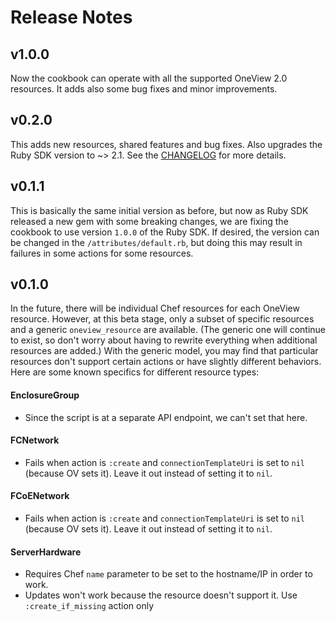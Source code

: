 # Release Notes

## v1.0.0
Now the cookbook can operate with all the supported OneView 2.0 resources. It adds also some bug fixes and minor improvements.

## v0.2.0
This adds new resources, shared features and bug fixes. Also upgrades the Ruby SDK version to ~> 2.1. See the [CHANGELOG](CHANGELOG.md) for more details.

## v0.1.1
This is basically the same initial version as before, but now as Ruby SDK released a new gem with some breaking changes, we are fixing the cookbook to use version `1.0.0` of the Ruby SDK.
If desired, the version can be changed in the `/attributes/default.rb`, but doing this may result in failures in some actions for some resources.

## v0.1.0

In the future, there will be individual Chef resources for each OneView resource.
However, at this beta stage, only a subset of specific resources and a generic `oneview_resource` are available.
(The generic one will continue to exist, so don't worry about having to rewrite everything when additional resources are added.)
With the generic model, you may find that particular resources don't support certain actions or have slightly different behaviors.
Here are some known specifics for different resource types:

#### EnclosureGroup
 - Since the script is at a separate API endpoint, we can't set that here.

#### FCNetwork
 - Fails when action is `:create` and `connectionTemplateUri` is set to `nil` (because OV sets it). Leave it out instead of setting it to `nil`.

#### FCoENetwork
 - Fails when action is `:create` and `connectionTemplateUri` is set to `nil` (because OV sets it). Leave it out instead of setting it to `nil`.

#### ServerHardware
 - Requires Chef `name` parameter to be set to the hostname/IP in order to work.
 - Updates won't work because the resource doesn't support it. Use `:create_if_missing` action only
